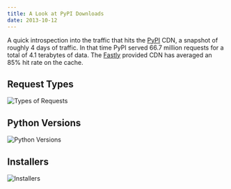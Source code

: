 ```yaml
---
title: A Look at PyPI Downloads
date: 2013-10-12
---
```


A quick introspection into the traffic that hits the [PyPI][1] CDN, a snapshot
of roughly 4 days of traffic. In that time PyPI served 66.7 million requests
for a total of 4.1 terabytes of data. The [Fastly][2] provided CDN has averaged
an 85% hit rate on the cache.

[1]: https://pypi.python.org/
[2]: http://fastly.com/


## Request Types

![Types of Requests](traffic_type.png)


## Python Versions

![Python Versions](python_versions.png)


## Installers

![Installers](installers.png)
